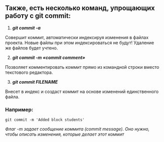 ## Также, есть несколько команд, упрощающих работу с git commit:

1. ***git commit -a***

Совершит коммит, автоматически индексируя изменения в файлах проекта. Новые файлы при этом индексироваться не будут! Удаление же файлов будет учтено.

2. ***git commit -m «commit comment»***

Позволяет комментировать коммит прямо из командной строки вместо текстового редактора.

3. ***git commit FILENAME***

Внесет в индекс и создаст коммит на основе изменений единственного файла.

### Например:

    git commit -m 'Added block students'
 
 *Флаг -m задает сообщение коммита (commit message). Оно нужно, чтобы описать изменения, которые делает этот коммит*

